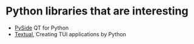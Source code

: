 # Python libraries that are interesting
- [PySide](https://github.com/PySide) QT for Python
- [Textual](https://github.com/Textualize/textual), Creating TUI applications by Python

